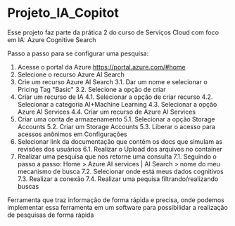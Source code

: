 # Projeto_IA_Copitot
Esse projeto faz parte da prática 2 do curso de Serviços Cloud com foco em IA: Azure Cognitive Search

Passo a passo para se configurar uma pesquisa:
1. Acesse o portal da Azure https://portal.azure.com/#home
2. Selecione o recurso Azure AI Search
3. Crie um recurso Azure AI Search
     3.1. Dar um nome e selecionar o Pricing Tag "Basic"
     3.2. Selecione a opção de criar
4. Criar um recurso de IA
  4.1. Selecionar a opção de criar recurso
  4.2. Selecionar a categoria AI+Machine Learning
  4.3. Selecionar a opção Azure AI Services
  4.4. Criar um recurso de Azure AI Services
5. Criar uma conta de armazenamento
  5.1. Selecionar a opção Storage Accounts
  5.2. Criar um Storage Accounts
  5.3. Liberar o acesso para acessos anônimos em Configurações
6. Selecionar link da documentação que contém os docs que simulam as revisões dos usuários
  6.1. Realizar o Upload dos arquivos no container
7. Realizar uma pesquisa que nos retorne uma consulta
  7.1. Seguindo o passo a passo: Home > Azure AI services | AI Search > nome do meu mecanismo de busca
  7.2. Selecionar onde está meus dados cognitivos
  7.3. Realizar a conexão
  7.4. Realizar uma pequisa filtrando/realizando buscas

Ferramenta que traz informação de forma rápida e precisa, onde podemos implementar essa ferramenta em um software para possibilidar a realização de pesquisas de forma rápida
